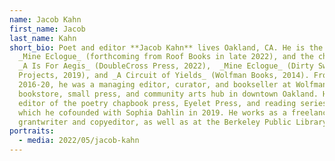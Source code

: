 ```yaml
---
name: Jacob Kahn
first_name: Jacob
last_name: Kahn
short_bio: Poet and editor **Jacob Kahn** lives Oakland, CA. He is the author of
  _Mine Eclogue_ (forthcoming from Roof Books in late 2022), and the chapbooks
  _A Is For Aegis_ (DoubleCross Press, 2022),  _Mine Eclogue_ (Dirty Swan
  Projects, 2019), and _A Circuit of Yields_ (Wolfman Books, 2014). From
  2016-20, he was a managing editor, curator, and bookseller at Wolfman Books, a
  bookstore, small press, and community arts hub in downtown Oakland. He is an
  editor of the poetry chapbook press, Eyelet Press, and reading series, Islet,
  which he cofounded with Sophia Dahlin in 2019. He works as a freelance
  grantwriter and copyeditor, as well as at the Berkeley Public Library.
portraits:
  - media: 2022/05/jacob-kahn
---
```


